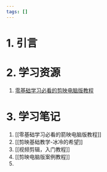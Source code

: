 ```yaml
---
tags: []
---
```

# 1. 引言


# 2. 学习资源
1. [零基础学习必看的剪映电脑版教程](https://www.bilibili.com/video/BV17K4y1F7CR/?spm_id_from=333.999.0.0&vd_source=d1167fc706d8bb4a356a82d19d9d3304)
# 3. 学习笔记
1. [[零基础学习必看的箭映电脑版教程]]
2. [[剪映基础教学-冰冷的希望]]
3. [[视频剪辑，入门教程]]
4. [[剪映电脑版案例教程]]
5. 
